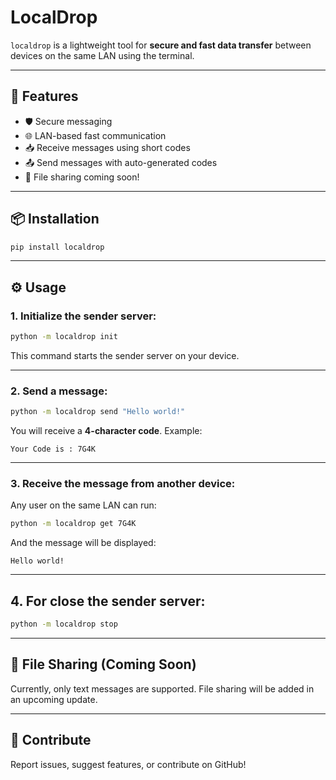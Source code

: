 # LocalDrop

`localdrop` is a lightweight tool for **secure and fast data transfer** between devices on the same LAN using the terminal.

---

## 🚀 Features

- 🛡️ Secure messaging
- 🌐 LAN-based fast communication
- 📥 Receive messages using short codes
- 📤 Send messages with auto-generated codes
- 📂 File sharing coming soon!

---

## 📦 Installation

```bash
pip install localdrop
```

---

## ⚙️ Usage

### 1. Initialize the sender server:

```bash
python -m localdrop init
```

This command starts the sender server on your device.

---

### 2. Send a message:

```bash
python -m localdrop send "Hello world!"
```

You will receive a **4-character code**. Example:

```
Your Code is : 7G4K
```

---

### 3. Receive the message from another device:

Any user on the same LAN can run:

```bash
python -m localdrop get 7G4K
```

And the message will be displayed:

```
Hello world!
```

---

## 4. For close the sender server:
```bash
python -m localdrop stop
```

---

## 📁 File Sharing (Coming Soon)

Currently, only text messages are supported. File sharing will be added in an upcoming update.

---

## 🤝 Contribute

Report issues, suggest features, or contribute on GitHub!
